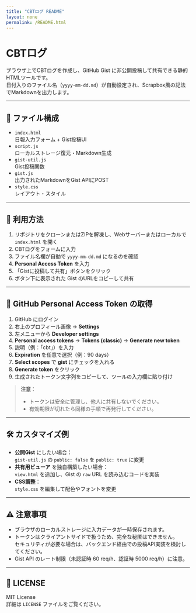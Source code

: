 ```yaml
---
title: "CBTログ README"
layout: none
permalink: /README.html
---
```


# CBTログ

ブラウザ上でCBTログを作成し、GitHub Gist に非公開投稿して共有できる静的HTMLツールです。  
日付入りのファイル名（`yyyy-mm-dd.md`）が自動設定され、Scrapbox風の記法でMarkdownを出力します。

---

## 🔧 ファイル構成

- `index.html`  
  日報入力フォーム + Gist投稿UI
- `script.js`  
  ローカルストレージ復元・Markdown生成
- `gist-util.js`  
  Gist投稿関数
- `gist.js`  
  出力されたMarkdownをGist APIにPOST
- `style.css`  
  レイアウト・スタイル

---

## 🚀 利用方法

1. リポジトリをクローンまたはZIPを解凍し、Webサーバーまたはローカルで `index.html` を開く  
2. CBTログをフォームに入力  
3. ファイル名欄が自動で `yyyy-mm-dd.md` になるのを確認  
4. **Personal Access Token** を入力  
5. 「Gistに投稿して共有」ボタンをクリック  
6. ボタン下に表示された Gist のURLをコピーして共有

---

## 🔑 GitHub Personal Access Token の取得

1. GitHub にログイン  
2. 右上のプロフィール画像 → **Settings**  
3. 左メニューから **Developer settings**  
4. **Personal access tokens** → **Tokens (classic)** → **Generate new token**  
5. 説明（例：「cbt」）を入力  
6. **Expiration** を任意で選択（例：90 days）  
7. **Select scopes** で **gist** にチェックを入れる  
8. **Generate token** をクリック  
9. 生成されたトークン文字列をコピーして、ツールの入力欄に貼り付け

> **注意**：  
> - トークンは安全に管理し、他人に共有しないでください。  
> - 有効期限が切れたら同様の手順で再発行してください。

---

## 🛠 カスタマイズ例

- **公開Gist** にしたい場合：  
  `gist-util.js` の `public: false` を `public: true` に変更
- **共有用ビューア** を独自構築したい場合：  
  `view.html` を追加し、Gist の `raw` URL を読み込むコードを実装
- **CSS調整**：  
  `style.css` を編集して配色やフォントを変更

---

## ⚠️ 注意事項

- ブラウザのローカルストレージに入力データが一時保存されます。  
- トークンはクライアントサイドで扱うため、完全な秘匿はできません。  
  セキュリティが必要な場合は、バックエンド経由での投稿API実装を検討してください。
- Gist API のレート制限（未認証時 60 req/h、認証時 5000 req/h）に注意。

---

## 📄 LICENSE

MIT License  
詳細は `LICENSE` ファイルをご覧ください。
